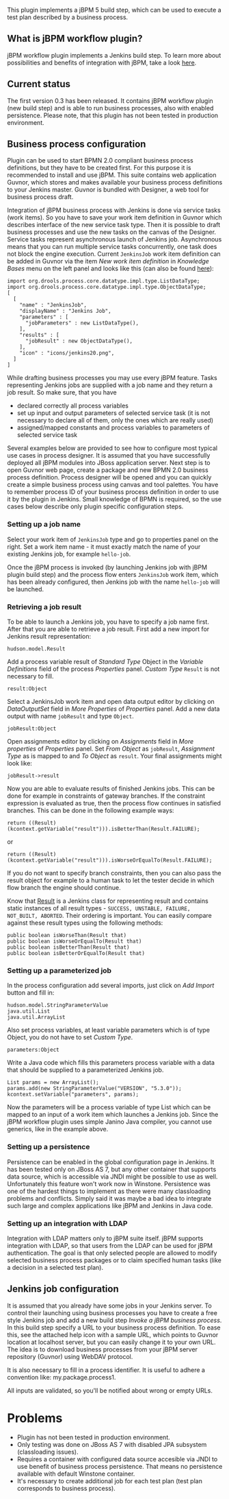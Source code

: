 This plugin implements a jBPM 5 build step, which can be used to execute
a test plan described by a business process.

## What is jBPM workflow plugin?

jBPM workflow plugin implements a Jenkins build step. To learn more
about possibilities and benefits of integration with jBPM, take a look
[here](http://localhost:8085/display/JENKINS/jBPM+Integration+with+Jenkins).

## Current status

The first version 0.3 has been released. It contains jBPM workflow
plugin (new build step) and is able to run business processes, also with
enabled persistence. Please note, that this plugin has not been tested
in production environment.

## Business process configuration

Plugin can be used to start BPMN 2.0 compliant business process
definitions, but they have to be created first. For this purpose it is
recommended to install and use jBPM. This suite contains web application
Guvnor, which stores and makes available your business process
definitions to your Jenkins master. Guvnor is bundled with Designer, a
web tool for business process draft.

Integration of jBPM business process with Jenkins is done via service
tasks (work items). So you have to save your work item definition in
Guvnor which describes interface of the new service task type. Then it
is possible to draft business processes and use the new tasks on the
canvas of the Designer. Service tasks represent asynchronous launch of
Jenkins job. Asynchronous means that you can run multiple service tasks
concurrently, one task does not block the engine execution. Current
`JenkinsJob` work item definition can be added in Guvnor via the item
*New work item definition* in *Knowledge Bases* menu on the left panel
and looks like this (can also be found
﻿[here](https://github.com/jsvitak/jbpm-workflow-plugin/blob/master/src/main/resources/META-INF/JenkinsJobWorkItemDefinition.wid)):

``` syntaxhighlighter-pre
import org.drools.process.core.datatype.impl.type.ListDataType;
import org.drools.process.core.datatype.impl.type.ObjectDataType;
[
  [
    "name" : "JenkinsJob",
    "displayName" : "Jenkins Job",
    "parameters" : [
      "jobParameters" : new ListDataType(),
    ],
    "results" : [
      "jobResult" : new ObjectDataType(),
    ],
    "icon" : "icons/jenkins20.png",
  ]
]
```

While drafting business processes you may use every jBPM feature. Tasks
representing Jenkins jobs are supplied with a job name and they return a
job result. So make sure, that you have

-   declared correctly all process variables
-   set up input and output parameters of selected service task (it is
    not necessary to declare all of them, only the ones which are really
    used)
-   assigned/mapped constants and process variables to parameters of
    selected service task

Several examples below are provided to see how to configure most typical
use cases in process designer. It is assumed that you have successfully
deployed all jBPM modules into JBoss application server. Next step is to
open Guvnor web page, create a package and new BPMN 2.0 business process
definition. Process designer will be opened and you can quickly create a
simple business process using canvas and tool palettes. You have to
remember process ID of your business process definition in order to use
it by the plugin in Jenkins. Small knowledge of BPMN is required, so the
use cases below describe only plugin specific configuration steps.

### Setting up a job name

Select your work item of `JenkinsJob` type and go to properties panel on
the right. Set a work item name - it must exactly match the name of your
existing Jenkins job, for example `hello-job`.

Once the jBPM process is invoked (by launching Jenkins job with jBPM
plugin build step) and the process flow enters `JenkinsJob` work item,
which has been already configured, then Jenkins job with the name
`hello-job` will be launched.

### Retrieving a job result

To be able to launch a Jenkins job, you have to specify a job name
first. After that you are able to retrieve a job result. First add a new
import for Jenkins result representation:

`hudson.model.Result`

Add a process variable result of *Standard Type* Object in the *Variable
Definitions* field of the process *Properties* panel. *Custom Type*
`Result` is not necessary to fill.

`result:Object`

Select a JenkinsJob work item and open data output editor by clicking on
*DataOutputSet* field in *More Properties* of *Properties* panel. Add a
new data output with name `jobResult` and type `Object`.

`jobResult:Object`

Open assignments editor by clicking on *Assignments* field in *More
properties* of *Properties* panel. Set *From Object* as `jobResult`,
*Assignment Type* as is mapped to and *To Object* as `result`. Your
final assignments might look like:

`jobResult->result`

Now you are able to evaluate results of finished Jenkins jobs. This can
be done for example in constraints of gateway branches. If the
constraint expression is evaluated as true, then the process flow
continues in satisfied branches. This can be done in the following
example ways:

`return ((Result)(kcontext.getVariable("result"))).isBetterThan(Result.FAILURE);`

or

`return ((Result)(kcontext.getVariable("result"))).isWorseOrEqualTo(Result.FAILURE);`

If you do not want to specify branch constraints, then you can also pass
the result object for example to a human task to let the tester decide
in which flow branch the engine should continue.

Know that
[Result](http://javadoc.jenkins-ci.org/hudson/model/Result.html) is a
Jenkins class for representing result and contains static instances of
all result types - `SUCCESS, UNSTABLE, FAILURE, NOT_BUILT, ABORTED`.
Their ordering is important. You can easily compare against these result
types using the following methods:

`public boolean isWorseThan(Result that)`  
`public boolean isWorseOrEqualTo(Result that)`  
`public boolean isBetterThan(Result that)`  
`public boolean isBetterOrEqualTo(Result that)`

### Setting up a parameterized job

In the process configuration add several imports, just click on *Add
Import* button and fill in:

`hudson.model.StringParameterValue`  
`java.util.List`  
`java.util.ArrayList`

Also set process variables, at least variable parameters which is of
type Object, you do not have to set *Custom Type*.

`parameters:Object`

Write a Java code which fills this parameters process variable with a
data that should be supplied to a parameterized Jenkins job.

`List params = new ArrayList();`  
`params.add(new StringParameterValue("VERSION", "5.3.0"));`  
`kcontext.setVariable("parameters", params);`

Now the parameters will be a process variable of type List which can be
mapped to an input of a work item which launches a Jenkins job. Since
the jBPM workflow plugin uses simple Janino Java compiler, you cannot
use generics, like in the example above.

### Setting up a persistence

Persistence can be enabled in the global configuration page in Jenkins.
It has been tested only on JBoss AS 7, but any other container that
supports data source, which is accessible via JNDI might be possible to
use as well. Unfortunately this feature won't work now in Winstone.
Persistence was one of the hardest things to implement as there were
many classloading problems and conflicts. Simply said it was maybe a bad
idea to integrate such large and complex applications like jBPM and
Jenkins in Java code.

### Setting up an integration with LDAP

Integration with LDAP matters only to jBPM suite itself. jBPM supports
integration with LDAP, so that users from the LDAP can be used for jBPM
authentication. The goal is that only selected people are allowed to
modify selected business process packages or to claim specified human
tasks (like a decision in a selected test plan).

## Jenkins job configuration

It is assumed that you already have some jobs in your Jenkins server. To
control their launching using business processes you have to create a
free style Jenkins job and add a new build step *Invoke a jBPM business
process*. In this build step specify a URL to your business process
definition. To ease this, see the attached help icon with a sample URL,
which points to Guvnor location at localhost server, but you can easily
change it to your own URL. The idea is to download business processes
from your jBPM server repository (Guvnor) using WebDAV protocol.

It is also necessary to fill in a process identifier. It is useful to
adhere a convention like: my.package.process1.

All inputs are validated, so you'll be notified about wrong or empty
URLs.

# Problems

-   Plugin has not been tested in production environment.
-   Only testing was done on JBoss AS 7 with disabled JPA subsystem
    (classloading issues).
-   Requires a container with configured data source accesible via JNDI
    to use benefit of business process persistence. That means no
    persistence available with default Winstone container.
-   It's necessary to create additional job for each test plan (test
    plan corresponds to business process).
